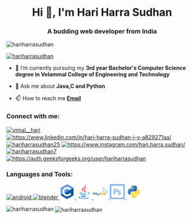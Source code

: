 <h1 align="center">Hi 👋, I'm Hari Harra Sudhan</h1>
<h3 align="center">A budding web developer from India</h3>

<p align="left"> <img src="https://komarev.com/ghpvc/?username=hariharrasudhan&label=Profile%20views&color=0e75b6&style=flat" alt="hariharrasudhan" /> </p>

<p align="left"> <a href="https://github.com/ryo-ma/github-profile-trophy"><img src="https://github-profile-trophy.vercel.app/?username=hariharrasudhan" alt="hariharrasudhan" /></a> </p>

- 🔭 I’m currently pursuing my **3rd year Bachelor's Computer Science degree in Velammal College of Engineering and Technology**

- 💬 Ask me about **Java,C and Python**

- 📫 How to reach me **<a href="mailto:hariharrasudhan206@gmail.com">Email</a>**

<h3 align="left">Connect with me:</h3>
<p align="left">
<a href="https://twitter.com/vimal__hari" target="blank"><img align="center" src="https://raw.githubusercontent.com/rahuldkjain/github-profile-readme-generator/master/src/images/icons/Social/twitter.svg" alt="vimal__hari" height="30" width="40" /></a>
<a href="https://linkedin.com/in/https://www.linkedin.com/in/hari-harra-sudhan-j-v-a829271aa/" target="blank"><img align="center" src="https://raw.githubusercontent.com/rahuldkjain/github-profile-readme-generator/master/src/images/icons/Social/linked-in-alt.svg" alt="https://www.linkedin.com/in/hari-harra-sudhan-j-v-a829271aa/" height="30" width="40" /></a>
<a href="https://fb.com/hariharrasudhan25" target="blank"><img align="center" src="https://raw.githubusercontent.com/rahuldkjain/github-profile-readme-generator/master/src/images/icons/Social/facebook.svg" alt="hariharrasudhan25" height="30" width="40" /></a>
<a href="https://instagram.com/https://www.instagram.com/hari.harra.sudhan/" target="blank"><img align="center" src="https://raw.githubusercontent.com/rahuldkjain/github-profile-readme-generator/master/src/images/icons/Social/instagram.svg" alt="https://www.instagram.com/hari.harra.sudhan/" height="30" width="40" /></a>
<a href="https://www.hackerrank.com/hariharrasudhan7" target="blank"><img align="center" src="https://raw.githubusercontent.com/rahuldkjain/github-profile-readme-generator/master/src/images/icons/Social/hackerrank.svg" alt="hariharrasudhan7" height="30" width="40" /></a>
<a href="https://auth.geeksforgeeks.org/user/https://auth.geeksforgeeks.org/user/hariharrasudhan" target="blank"><img align="center" src="https://raw.githubusercontent.com/rahuldkjain/github-profile-readme-generator/master/src/images/icons/Social/geeks-for-geeks.svg" alt="https://auth.geeksforgeeks.org/user/hariharrasudhan" height="30" width="40" /></a>
</p>

<h3 align="left">Languages and Tools:</h3>
<p align="left"> <a href="https://developer.android.com//" target="_blank"> <img src="https://www.google.com/imgres?imgurl=https%3A%2F%2Fwww.computerhope.com%2Fjargon%2Fa%2Fandroid.png&imgrefurl=https%3A%2F%2Fwww.computerhope.com%2Fjargon%2Fa%2Fandroid.htm&tbnid=FBaCxg_nduru3M&vet=12ahUKEwjesPm-tdr2AhURktgFHY6HDLoQMygAegUIARDaAQ..i&docid=LlqLHsuNTyEg6M&w=350&h=410&q=android%20image&ved=2ahUKEwjesPm-tdr2AhURktgFHY6HDLoQMygAegUIARDaAQ" alt="android" width="40" height="40"/> </a><a href="https://www.blender.org/" target="_blank"> <img src="https://download.blender.org/branding/community/blender_community_badge_white.svg" alt="blender" width="40" height="40"/> </a> <a href="https://www.cprogramming.com/" target="_blank"> <img src="https://raw.githubusercontent.com/devicons/devicon/master/icons/c/c-original.svg" alt="c" width="40" height="40"/> </a>  <a href="https://www.java.com" target="_blank"> <img src="https://raw.githubusercontent.com/devicons/devicon/master/icons/java/java-original.svg" alt="java" width="40" height="40"/> </a> <a href="https://www.mysql.com/" target="_blank"> <img src="https://raw.githubusercontent.com/devicons/devicon/master/icons/mysql/mysql-original-wordmark.svg" alt="mysql" width="40" height="40"/> </a> <a href="https://www.photoshop.com/en" target="_blank"> <img src="https://raw.githubusercontent.com/devicons/devicon/master/icons/photoshop/photoshop-line.svg" alt="photoshop" width="40" height="40"/> </a> <a href="https://www.python.org" target="_blank"> <img src="https://raw.githubusercontent.com/devicons/devicon/master/icons/python/python-original.svg" alt="python" width="40" height="40"/> </a> </p>

<p><img align="left" src="https://github-readme-stats.vercel.app/api/top-langs?username=hariharrasudhan&show_icons=true&locale=en&layout=compact" alt="hariharrasudhan" /></p>

<p>&nbsp;<img align="center" src="https://github-readme-stats.vercel.app/api?username=hariharrasudhan&show_icons=true&locale=en" alt="hariharrasudhan" /></p>
